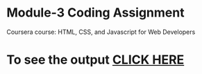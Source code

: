 

# Module-3 Coding Assignment

Coursera course: HTML, CSS, and Javascript for Web Developers


# To see the output [CLICK HERE](https://devgajjar12.github.io/Module_3-Coding-Assignments/)

